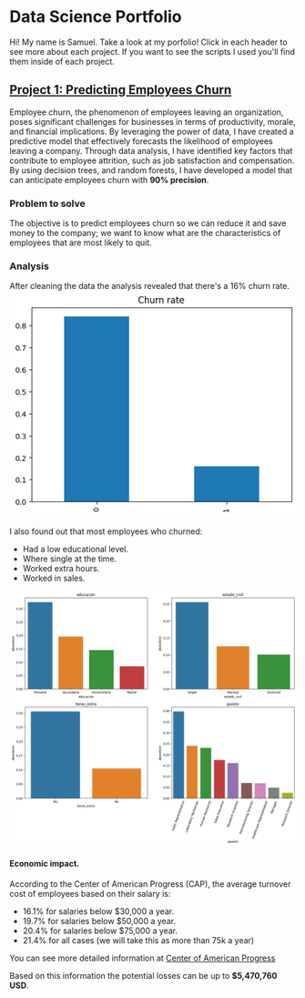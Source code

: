 # Data Science Portfolio
Hi! My name is Samuel. Take a look at my porfolio!
Click in each header to see more about each project. If you want to see the scripts I used you'll find them inside of each project.  


## [Project 1: Predicting Employees Churn](https://github.com/SamuelDS1/Data-Science-Portfolio/tree/main/Projects/Project%201:%20Employees%20Churn) 
Employee churn, the phenomenon of employees leaving an organization, poses significant challenges for businesses in terms of productivity, morale, and financial implications. By leveraging the power of data, I have created a predictive model that effectively forecasts the likelihood of employees leaving a company.
Through data analysis, I have identified key factors that contribute to employee attrition, such as job satisfaction and compensation. By using decision trees, and random forests, I have developed a model that can anticipate employees churn with **90% precision**.

### Problem to solve
The objective is to predict employees churn so we can reduce it and save money to the company; we want to know what are the characteristics of employees that are most likely to quit.


### Analysis
After cleaning the data the analysis revealed that there's a 16% churn rate.
![avg churn profile](images/churn_rate_employees_churn.png)

I also found out that most employees who churned:
*  Had a low educational level.
*  Where single at the time.
*  Worked extra hours.
*  Worked in sales.

![avg churn profile](images/avg_churn_profile.png)

#### Economic impact.

According to the Center of American Progress (CAP), the average turnover cost of employees based on their salary is:
* 16.1% for salaries below $30,000 a year.
* 19.7% for salaries below $50,000 a year.
* 20.4% for salaries below $75,000 a year.
* 21.4% for all cases (we will take this as more than 75k a year)

You can see more detailed information at [Center of American Progress](https://www.americanprogress.org/article/there-are-significant-business-costs-to-replacing-employees/)

Based on this information the potential losses can be up to **$5,470,760 USD**. 






